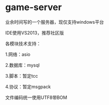 # game-server

业余时间写的一个服务器，现仅支持windows平台

IDE使用VS2013，推荐社区版


各模块技术支持：

1.网络：asio

2.数据库：mysql

3.脚本：暂定tcc

4.协议：暂定msgpack



文件编码统一使用UTF8带BOM

